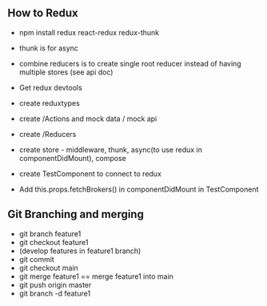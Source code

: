 ## How to Redux
- npm install redux react-redux redux-thunk
- thunk is for async
- combine reducers is to create single root reducer instead of having multiple stores (see api doc)

- Get redux devtools

- create reduxtypes
- create /Actions and mock data / mock api
- create /Reducers
- create store - middleware, thunk, async(to use redux in componentDidMount), compose

- create TestComponent to connect to redux

- Add this.props.fetchBrokers() in componentDidMount in TestComponent


## Git Branching and merging
- git branch feature1
- git checkout feature1
- (develop features in feature1 branch)
- git commit 
- git checkout main
- git merge feature1 == merge feature1 into main
- git push origin master
- git branch -d feature1